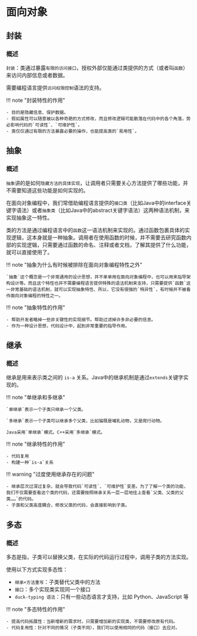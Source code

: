 # 面向对象

## 封装

### 概述

`封装`：类通过暴露`有限的访问接口`，授权外部仅能通过类提供的方式（或者叫`函数`）来访问内部信息或者数据。

需要编程语言提供`访问权限控制`语法的支持。

!!! note "封装特性的作用"

    - 目的是隐藏信息、保护数据。
    - 假如属性可以随意被以各种奇葩的方式修改，而且修改逻辑可能散落在代码中的各个角落，势必影响代码的`可读性`、`可维护性`。
    - 类仅仅通过有限的方法暴露必要的操作，也能提高类的`易用性`。

## 抽象

### 概述

`抽象`讲的是如何`隐藏方法的具体实现`，让调用者只需要关心方法提供了哪些功能，并不需要知道这些功能是如何实现的。

在面向对象编程中，我们常借助编程语言提供的`接口类`（比如Java中的interface关键字语法）或者`抽象类`（比如Java中的abstract关键字语法）这两种语法机制，来实现抽象这一特性。

类的方法是通过编程语言中的`函数`这一语法机制来实现的。通过函数包裹具体的实现逻辑，这本身就是一种抽象。调用者在使用函数的时候，并不需要去研究函数内部的实现逻辑，只需要通过函数的命名、注释或者文档，了解其提供了什么功能，就可以直接使用了。

!!! note "抽象为什么有时候被排除在面向对象编程特性之外"

    `抽象`这个概念是一个非常通用的设计思想，并不单单用在面向对象编程中，也可以用来指导架构设计等。而且这个特性也并不需要编程语言提供特殊的语法机制来支持，只需要提供`函数`这一非常基础的语法机制，就可以实现抽象特性、所以，它没有很强的`特异性`，有时候并不被看作面向对象编程的特性之一。

!!! note "抽象特性的作用"

    - 帮助开发者略掉一些非关键性的实现细节。帮助过滤掉许多非必要的信息。
    - 作为一种设计思想，代码设计中，起到非常重要的指导作用。

## 继承

### 概述

继承是用来表示类之间的 `is-a` 关系。Java中的继承机制是通过`extends`关键字实现的。

!!! note "单继承和多继承"

    `单继承`表示一个子类只继承一个父类。

    `多继承`表示一个子类可以继承多个父类，比如猫既是哺乳动物，又是爬行动物。

    Java采用`单继承`模式。C++采用`多继承`模式。

!!! note "继承特性的作用"

    - 代码复用
    - 构建一种`is-a`关系

!!! warning "过度使用继承存在的问题"

    - 继承层次过深过复杂，就会导致代码`可读性`、`可维护性`变差。为了了解一个类的功能，我们不仅需要查看这个类的代码，还需要按照继承关系一层一层地往上查看`父类、父类的父类……`的代码。
    - 子类和父类高度耦合，修改父类的代码，会直接影响到子类。


## 多态

### 概述

多态是指，子类可以替换父类，在实际的代码运行过程中，调用子类的方法实现。

使用以下方式实现多态性：

- `继承+方法重写`：子类替代父类中的方法
- `接口`：多个实现类实现同一个接口
- `duck-typing 语法`：只有一些动态语言才支持，比如 Python、JavaScript 等

!!! note "多态特性的作用"

    - 提高代码拓展性：当新增新的需求时，只需要增加新的实现类，不需要修改原有代码。
    - 代码复用性：针对不同的情况（子类不同），我们可以使用相同的代码（接口）去应对。
    
